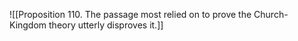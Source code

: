 ![[Proposition 110. The passage most relied on to prove the Church-Kingdom theory utterly disproves it.]]